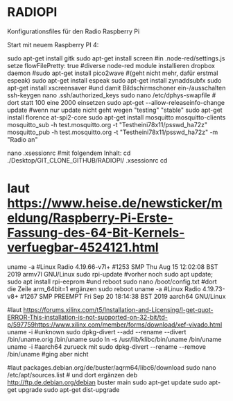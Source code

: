 # RADIOPI
Konfigurationsfiles für den Radio Raspberry Pi

Start mit neuem Raspberry PI 4:

sudo apt-get install gitk
sudo apt-get install screen
#in .node-red/settings.js setze flowFilePretty: true
#diverse node-red module installieren dropbox daemon 
#sudo apt-get install pico2wave #(geht nicht mehr, dafür erstmal espeak)
sudo apt-get install espeak
sudo apt-get install zynaddsubfx
sudo apt-get install xscreensaver #und damit Bildschirmschoner ein-/ausschalten
ssh-keygen
nano .ssh/authorized_keys
sudo nano /etc/dphys-swapfile # dort statt 100 eine 2000 einsetzen
sudo apt-get --allow-releaseinfo-change update #wenn nur update nicht geht wegen "testing" "stable"
sudo apt-get install florence at-spi2-core
sudo apt-get install mosquitto mosquitto-clients
mosquitto_sub -h test.mosquitto.org -t "Testheini78x11/psswd_ha72z"
mosquitto_pub -h test.mosquitto.org -t "Testheini78x11/psswd_ha72z" -m "Radio an"








nano .xsessionrc #mit folgendem Inhalt:
cd ./Desktop/GIT_CLONE_GITHUB/RADIOPI/
.xsessionrc
cd

# laut https://www.heise.de/newsticker/meldung/Raspberry-Pi-Erste-Fassung-des-64-Bit-Kernels-verfuegbar-4524121.html
uname -a #Linux Radio 4.19.66-v7l+ #1253 SMP Thu Aug 15 12:02:08 BST 2019 armv7l GNU/Linux
sudo rpi-update #vorher noch sudo apt update; sudo apt install rpi-eeprom #und reboot
sudo nano /boot/config.txt #dort die Zeile arm_64bit=1 ergänzen
sudo reboot
uname -a #Linux Radio 4.19.73-v8+ #1267 SMP PREEMPT Fri Sep 20 18:14:38 BST 2019 aarch64 GNU/Linux


#laut https://forums.xilinx.com/t5/Installation-and-Licensing/I-get-quot-ERROR-This-installation-is-not-supported-on-32-bit/td-p/597759https://www.xilinx.com/member/forms/download/xef-vivado.html
uname -i #unknown
sudo dpkg-divert --add --rename --divert /bin/uname.orig /bin/uname
sudo ln -s /usr/lib/klibc/bin/uname /bin/uname
uname -i #aarch64
zurueck mit sudo dpkg-divert --rename --remove /bin/uname #ging aber nicht


#laut packages.debian.org/de/buster/aqrm64/libc6/download
sudo nano /etc/apt/sources.list # und dort ergänzen deb http://ftp.de.debian.org/debian buster main
sudo apt-get update
sudo apt-get upgrade
sudo apt-get dist-upgrade

